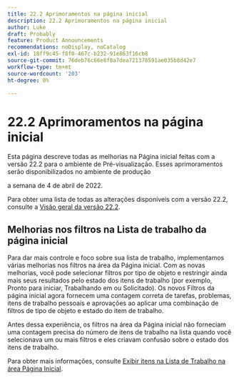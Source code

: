 ```yaml
---
title: 22.2 Aprimoramentos na página inicial
description: 22.2 Aprimoramentos na página inicial
author: Luke
draft: Probably
feature: Product Announcements
recommendations: noDisplay, noCatalog
exl-id: 18ff9c45-f8f0-467c-b232-91e863f16cb8
source-git-commit: 76deb76c66e8f8a7dea721378591ae035b8d42e7
workflow-type: tm+mt
source-wordcount: '203'
ht-degree: 0%

---
```


# 22.2 Aprimoramentos na página inicial

Esta página descreve todas as melhorias na Página inicial feitas com a versão 22.2 para o ambiente de Pré-visualização. Esses aprimoramentos serão disponibilizados no ambiente de produção

<!--
<MadCap:conditionalText data-mc-conditions="QuicksilverOrClassic.Draft mode">
in January 2022
</MadCap:conditionalText>
-->

a semana de 4 de abril de 2022.

Para obter uma lista de todas as alterações disponíveis com a versão 22.2, consulte a [Visão geral da versão 22.2](../../../product-announcements/product-releases/22.2-release-activity/22-2-release-overview.md).

## Melhorias nos filtros na Lista de trabalho da página inicial

Para dar mais controle e foco sobre sua lista de trabalho, implementamos várias melhorias nos filtros na área da Página inicial. Com as novas melhorias, você pode selecionar filtros por tipo de objeto e restringir ainda mais seus resultados pelo estado dos itens de trabalho (por exemplo, Pronto para iniciar, Trabalhando em ou Solicitado). Os novos Filtros da página inicial agora fornecem uma contagem correta de tarefas, problemas, itens de trabalho pessoais e aprovações ao aplicar uma combinação de filtros de tipo de objeto e estado do item de trabalho.

Antes dessa experiência, os filtros na área da Página inicial não forneciam uma contagem precisa do número de itens de trabalho na lista quando você selecionava um ou mais filtros e eles criavam confusão sobre o estado dos itens de trabalho.

Para obter mais informações, consulte [Exibir itens na Lista de Trabalho na área Página Inicial](../../../workfront-basics/using-home/using-the-home-area/display-items-in-home-work-list.md).

